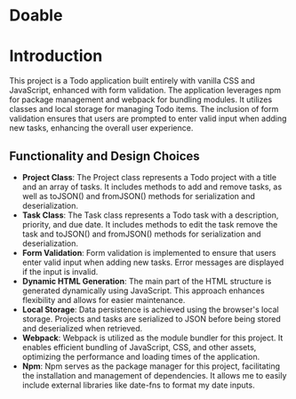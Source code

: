 # Doable

# Introduction
This project is a Todo application built entirely with vanilla CSS and JavaScript, enhanced with form validation. The application leverages npm for package management and webpack for bundling modules. It utilizes classes and local storage for managing Todo items. The inclusion of form validation ensures that users are prompted to enter valid input when adding new tasks, enhancing the overall user experience.

## Functionality and Design Choices
- **Project Class**: The Project class represents a Todo project with a title and an array of tasks. It includes methods to add and remove tasks, as well as toJSON() and fromJSON() methods for serialization and deserialization.
- **Task Class**: The Task class represents a Todo task with a description, priority, and due date. It includes methods to edit the task remove the task and toJSON() and fromJSON() methods for serialization and deserialization.
- **Form Validation**: Form validation is implemented to ensure that users enter valid input when adding new tasks. Error messages are displayed if the input is invalid.
- **Dynamic HTML Generation**: The main part of the HTML structure is generated dynamically using JavaScript. This approach enhances flexibility and allows for easier maintenance.
- **Local Storage**: Data persistence is achieved using the browser's local storage. Projects and tasks are serialized to JSON before being stored and deserialized when retrieved.
- **Webpack**: Webpack is utilized as the module bundler for this project. It enables efficient bundling of JavaScript, CSS, and other assets, optimizing the performance and loading times of the application.
- **Npm**: Npm serves as the package manager for this project, facilitating the installation and management of dependencies. It allows me to easily include external libraries like date-fns to format my date inputs.




